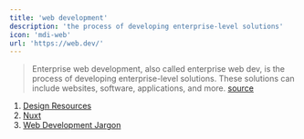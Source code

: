 ```yaml
---
title: 'web development'
description: 'the process of developing enterprise-level solutions'
icon: 'mdi-web'
url: 'https://web.dev/'
---
```



> Enterprise web development, also called enterprise web dev, is the process of developing enterprise-level solutions. These solutions can include websites, software, applications, and more. [source](https://www.webfx.com/web-development/glossary/what-is-enterprise-web-development/)

1. [Design Resources](/web/design)
2. [Nuxt](/web/nuxt)
2. [Web Development Jargon](https://www.digitalsilk.com/digital-trends/web-development-terms/)

